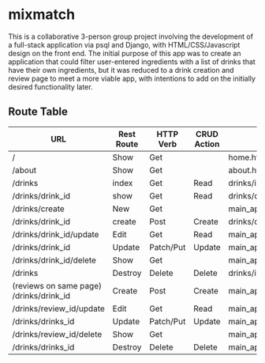 # mixmatch

This is a collaborative 3-person group project involving the development of a full-stack application via psql and Django, with HTML/CSS/Javascript design on the front end. The initial purpose of this app was to create an application that could filter user-entered ingredients with a list of drinks that have their own ingredients, but it was reduced to a drink creation and review page to meet a more viable app, with intentions to add on the initially desired functionality later.

## Route Table
| URL                                     | Rest Route | HTTP Verb | CRUD Action | Views                        | Routes Tested | Created Yet |
|-----------------------------------------|------------|-----------|-------------|------------------------------|---------------|-------------|
| /                                       | Show       | Get       |             | home.html                    | NO            | NO          |
| /about                                  | Show       | Get       |             | about.html                   | NO            | NO          |
| /drinks                                 | index      | Get       | Read        | drinks/index.html            | NO            | NO          |
| /drinks/drink_id                        | show       | Get       | Read        | drinks/details.html          | NO            | NO          |
| /drinks/create                          | New        | Get       |             | main_app/drink_form.html     | NO            | NO          |
| /drinks/drink_id                        | create     | Post      | Create      | drinks/details.html          | NO            | NO          |
| /drinks/drink_id/update                 | Edit       | Get       | Read        | main_app/drink_form.html     | NO            | NO          |
| /drinks/drink_id                        | Update     | Patch/Put | Update      | main_app/details.html        | NO            | NO          |
| /drinks/drink_id/delete                 | Show       | Get       |             | main_app/confirm_delete.html | NO            | NO          |
| /drinks                                 | Destroy    | Delete    | Delete      | drinks/index.html            | NO            | NO          |
| (reviews on same page) /drinks/drink_id | Create     | Post      | Create      | main_app/details.html        | NO            | NO          |
| /drinks/review_id/update                | Edit       | Get       | Read        | main_app/review_form.html    | NO            | NO          |
| /drinks/drinks_id                       | Update     | Patch/Put | Update      | main_app/details.html        | NO            | NO          |
| /drinks/review_id/delete                | Show       | Get       |             | main_app/confirm_delete.html | NO            | NO          |
| /drinks/drinks_id                       | Destroy    | Delete    | Delete      | main_app/details.html        | NO            | NO          |
